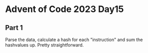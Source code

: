 # Advent of Code 2023 Day15  

## Part 1  
Parse the data, calculate a hash for each "instruction" and sum the hashvalues up. Pretty straightforward.  

